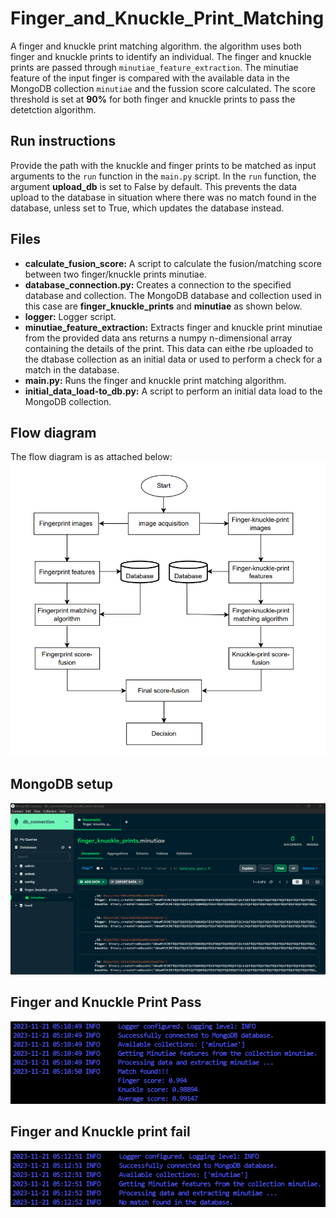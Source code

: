 # Finger_and_Knuckle_Print_Matching
A finger and knuckle print matching algorithm. the algorithm uses both finger and knuckle prints to identify an individual. The finger and knuckle prints are passed through `minutiae_feature_extraction`. The minutiae feature of the input finger is compared with the available data in the MongoDB collection `minutiae` and the fussion score calculated. The score threshold is set at **90%** for both finger and knuckle prints to pass the detetction algorithm.

## Run instructions
Provide the path with the knuckle and finger prints to be matched as input arguments to the `run` function in the `main.py` script. In the `run` function, the argument **upload_db** is set to False by default. This prevents the data upload to the database in situation where there was no match found in the database, unless set to True, which updates the database instead.

## Files
- **calculate_fusion_score:** A script to calculate the fusion/matching score between two finger/knuckle prints minutiae.
- **database_connection.py:** Creates a connection to the specified database and collection. The MongoDB database and collection used in this case are **finger_knuckle_prints** and **minutiae** as shown below.
- **logger:** Logger script.
- **minutiae_feature_extraction:** Extracts finger and knuckle print minutiae from the provided data ans returns a numpy n-dimensional array containing the details of the print. This data can eithe rbe uploaded to the dtabase collection as an initial data or used to perform a check for a match in the database.
- **main.py:** Runs the finger and knuckle print matching algorithm.
- **initial_data_load-to_db.py:** A script to perform an initial data load to the MongoDB collection.

## Flow diagram
The flow diagram is as attached below:
![](images/flow_diagram.png)

## MongoDB setup
![](images/mongo_db_setup.png)

## Finger and Knuckle Print Pass
![](images/print_pass.png)

## Finger and Knuckle print fail
![](images/print_fail.png)
